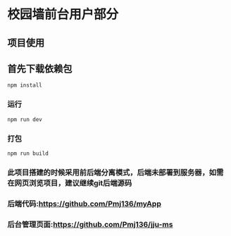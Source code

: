 # 校园墙前台用户部分

## 项目使用
## 首先下载依赖包
```
npm install
```

### 运行
```
npm run dev
```

### 打包
```
npm run build
```
### 此项目搭建的时候采用前后端分离模式，后端未部署到服务器，如需在网页浏览项目，建议继续git后端源码
### 后端代码:https://github.com/Pmj136/myApp
### 后台管理页面:https://github.com/Pmj136/jju-ms
